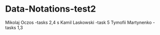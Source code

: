 # Data-Notations-test2
Mikolaj Oczos -tasks 2,4 s
Kamil Laskowski -task 5
Tymofii Martynenko -tasks 1,3
